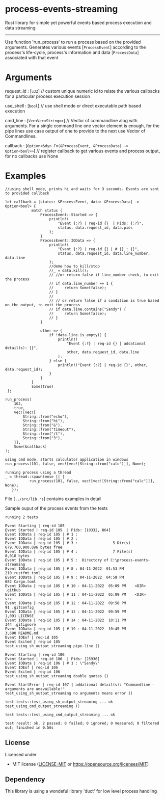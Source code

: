 # process-events-streaming
Rust library for simple yet powerful events based process execution and data streaming 

---
Use function 'run_process' to run a process based on the provided arguments.
Generates various events [`ProcessEvent`] according to the process's life-cycle, process's information and data [`ProcessData`] associated with that event

# Arguments
request_id : [`u32`] // custom unique numeric id to relate the various callbacks for a particular process execution session

use_shell : [`bool`] // use shell mode or direct executable path based execution

cmd_line : [`Vec<Vec<String>>`] // Vector of commandline alog with arguments. For a single command line one vector element is enough,
for the pipe lines use case output of one to provide to the next use Vector of Commandlines.

callback : [`Option<&dyn Fn(&ProcessEvent, &ProcessData) -> Option<bool>>`] // register callback to get various events and process output, for no callbacks use None


# Examples

```
//using shell mode, prints hi and waits for 3 seconds. Events are sent to provided callback

let callback = |status: &ProcessEvent, data: &ProcessData| -> Option<bool> {
            match status {
                ProcessEvent::Started => {
                    println!(
                        "Event {:?} | req-id {}  | Pids: {:?}",
                        status, data.request_id, data.pids
                    );
                }
                ProcessEvent::IOData => {
                    println!(
                        "Event {:?} | req-id {} | # {} : {}",
                        status, data.request_id, data.line_number, data.line
                    );
                    //demo how to kill/stop
                    //_ = data.kill();
                    // //or return false if line_number check, to exit the process
                    // if data.line_number == 1 {
                    //     return Some(false);
                    // }
                    //
                    // // or return false if a condition is true based on the output, to exit the process
                    // if data.line.contains("Sandy") {
                    //     return Some(false);
                    // }
                }

                other => {
                    if !data.line.is_empty() {
                        println!(
                            "Event {:?} | req-id {} | addational detail(s): {}",
                            other, data.request_id, data.line
                        );
                    } else {
                        println!("Event {:?} | req-id {}", other, data.request_id);
                    }
                }
            }
            Some(true)
 };
 ```
 ```       
 run_process(
     102,
     true,
     vec![vec![
         String::from("echo"),
         String::from("hi"),
         String::from("&"),
         String::from("timeout"),
         String::from("/t"),
         String::from("3"),
     ]],
     Some(&callback)
 );

 using cmd mode, starts calculator application in windows
 run_process(101, false, vec![vec![String::from("calc")]], None);

 running process using a thread
 _ = thread::spawn(move || {
            run_process(101, false, vec![vec![String::from("calc")]], None);
    });

```

File [`../src/lib.rs`] contains examples in detail

Sample ouput of the process events from the tests

```
running 2 tests

Event Starting | req-id 105
Event Started | req-id 105  | Pids: [10332, 864]
Event IOData | req-id 105 | # 1 : 
Event IOData | req-id 105 | # 2 :
Event IOData | req-id 105 | # 3 :                5 Dir(s)  679,760,900,096 bytes free
Event IOData | req-id 105 | # 4 :                7 File(s)          8,018 bytes
Event IOData | req-id 105 | # 5 :  Directory of C:\process-events-streaming
Event IOData | req-id 105 | # 8 : 04-11-2022  01:53 PM               210 rustfmt.toml
Event IOData | req-id 105 | # 9 : 04-11-2022  04:58 PM               682 Cargo.toml
Event IOData | req-id 105 | # 10 : 04-11-2022  05:09 PM    <DIR>          .github
Event IOData | req-id 105 | # 11 : 04-11-2022  05:09 PM    <DIR>          src
Event IOData | req-id 105 | # 12 : 04-11-2022  09:58 PM                91 .gitconfig
Event IOData | req-id 105 | # 13 : 04-11-2022  09:59 PM             1,091 LICENSE
Event IOData | req-id 105 | # 14 : 04-11-2022  10:11 PM               344 .gitignore
Event IOData | req-id 105 | # 19 : 04-11-2022  10:45 PM             3,600 README.md
Event IOEof | req-id 105
Event Exited | req-id 105
test_using_sh_output_streaming pipe-line ()

Event Starting | req-id 106
Event Started | req-id 106  | Pids: [25936]
Event IOData | req-id 106 | # 1 : \"Sandy\" 
Event IOEof | req-id 106
Event Exited | req-id 106
test_using_sh_output_streaming double quotes ()

Event StartError | req-id 107 | addational detail(s): "Commandline - arguments are unavailable!"
test_using_sh_output_streaming no arguments means error ()

test tests::test_using_sh_output_streaming ... ok
test_using_cmd_output_streaming ()

test tests::test_using_cmd_output_streaming ... ok

test result: ok. 2 passed; 0 failed; 0 ignored; 0 measured; 0 filtered out; finished in 0.50s
```

## License

Licensed under

 * MIT license ([LICENSE-MIT](LICENSE-MIT) or https://opensource.org/licenses/MIT)


## Dependency

This library is using a wondeful library 'duct' for low level process handling


